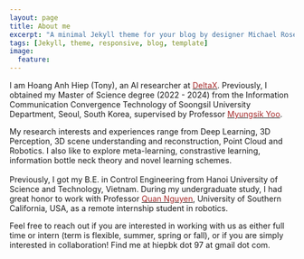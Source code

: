 ```yaml
---
layout: page
title: About me
excerpt: "A minimal Jekyll theme for your blog by designer Michael Rose."
tags: [Jekyll, theme, responsive, blog, template]
image:
  feature:
---
```


I am Hoang Anh Hiep (Tony), an AI researcher at <a href="http://deltax.ai/renewal/eng/" target="_blank"><font color="brown">DeltaX</font></a>. Previously, I obtained my Master of Science degree (2022 - 2024) from the Information Communication Convergence Technology of Soongsil University Department, Seoul, South Korea, supervised by Professor <a href="https://scholar.google.com/citations?user=TARMZOsAAAAJ&hl=vi&oi=ao/" target="_blank"><font color="brown">Myungsik Yoo</font></a>. 


My research interests and experiences range from Deep Learning, 3D Perception, 3D scene understanding and reconstruction, Point Cloud and Robotics. I also like to explore meta-learning, constrastive learning, information bottle neck theory and novel learning schemes.  
<br />
Previously, I got my B.E. in Control Engineering from Hanoi University of Science and Technology, Vietnam. During my undergraduate study, I had great honor to work with Professor <a href="https://sites.usc.edu/quann/" target="_blank"><font color="brown">Quan Nguyen</font></a>, University of Southern California, USA, as a remote internship student in robotics. 


Feel free to reach out if you are interested in working with us as either full time or intern (term is flexible, summer, spring or fall), or if you are simply interested in collaboration! Find me at hiepbk dot 97 at gmail dot com.

